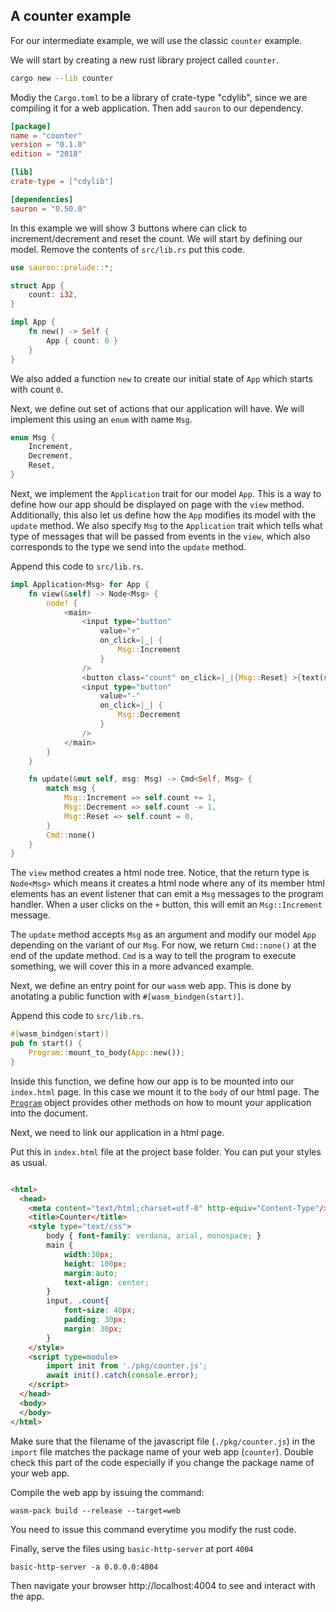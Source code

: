 ## A counter example

For our intermediate example, we will use the classic `counter` example.

We will start by creating a new rust library project called `counter`.
```sh
cargo new --lib counter
```
Modiy the `Cargo.toml` to be a library of crate-type "cdylib", since we are compiling it for a web application.
Then add `sauron` to our dependency.

```toml
[package]
name = "counter"
version = "0.1.0"
edition = "2018"

[lib]
crate-type = ["cdylib"]

[dependencies]
sauron = "0.50.0"
```

In this example we will show 3 buttons where can click to increment/decrement and reset the count.
We will start by defining our model. Remove the contents of `src/lib.rs` put this code.

```rust
use sauron::prelude::*;

struct App {
    count: i32,
}

impl App {
    fn new() -> Self {
        App { count: 0 }
    }
}
```

We also added a function `new` to create our initial state of `App` which starts with count `0`.

Next, we define out set of actions that our application will have. We will implement this using an `enum` with name `Msg`.

```rust
enum Msg {
    Increment,
    Decrement,
    Reset,
}
```

Next, we implement the `Application` trait for our model `App`. This is a way to define how our app should be displayed on page with the `view` method.
Additionally, this also let us define how the `App` modifies its model with the `update` method.
We also specify `Msg` to the `Application` trait which tells what type of messages that will be passed from events in the `view`, which also corresponds to
the type we send into the `update` method.

Append this code to `src/lib.rs`.

```rust
impl Application<Msg> for App {
    fn view(&self) -> Node<Msg> {
        node! {
            <main>
                <input type="button"
                    value="+"
                    on_click=|_| {
                        Msg::Increment
                    }
                />
                <button class="count" on_click=|_|{Msg::Reset} >{text(self.count)}</button>
                <input type="button"
                    value="-"
                    on_click=|_| {
                        Msg::Decrement
                    }
                />
            </main>
        }
    }

    fn update(&mut self, msg: Msg) -> Cmd<Self, Msg> {
        match msg {
            Msg::Increment => self.count += 1,
            Msg::Decrement => self.count -= 1,
            Msg::Reset => self.count = 0,
        }
        Cmd::none()
    }
}
```
The `view` method creates a html node tree.
Notice, that the return type is `Node<Msg>` which means it creates a html node where any of its member html elements has an event listener
that can emit a `Msg` messages to the program handler.
When a user clicks on the `+` button, this will emit an `Msg::Increment` message.

The `update` method accepts `Msg` as an argument and modify our model `App` depending on the variant of our `Msg`.
For now, we return `Cmd::none()` at the end of the update method. `Cmd` is a way to tell the program to execute something, we will cover this in a more advanced example.

Next, we define an entry point for our `wasm` web app.
This is done by anotating a public function with `#[wasm_bindgen(start)]`.

Append this code to `src/lib.rs`.

```rust
#[wasm_bindgen(start)]
pub fn start() {
    Program::mount_to_body(App::new());
}
```
Inside this function, we define how our app is to be mounted into our `index.html` page.
In this case we mount it to the `body` of our html page.
The [`Program`](https://docs.rs/sauron/latest/sauron/struct.Program.html) object provides other methods on how to mount your application into the document.

Next, we need to link our application in a html page.

Put this in `index.html` file at the project base folder.
You can put your styles as usual.

```html

<html>
  <head>
    <meta content="text/html;charset=utf-8" http-equiv="Content-Type"/>
    <title>Counter</title>
    <style type="text/css">
        body { font-family: verdana, arial, monospace; }
        main {
            width:30px;
            height: 100px;
            margin:auto;
            text-align: center;
        }
        input, .count{
            font-size: 40px;
            padding: 30px;
            margin: 30px;
        }
    </style>
    <script type=module>
        import init from './pkg/counter.js';
        await init().catch(console.error);
    </script>
  </head>
  <body>
  </body>
</html>
```
Make sure that the filename of the javascript file (`./pkg/counter.js`) in the `import` file matches the package name of your web app (`counter`).
Double check this part of the code especially if you change the package name of your web app.

Compile the web app by issuing the command:

```shell
wasm-pack build --release --target=web
```
You need to issue this command everytime you modify the rust code.


Finally, serve the files using `basic-http-server` at port `4004`

```shell
basic-http-server -a 0.0.0.0:4004
```

Then navigate your browser http://localhost:4004 to see and interact with the app.


